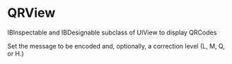 # QRView
IBInspectable and IBDesignable subclass of UIView to display QRCodes

Set the message to be encoded and, optionally, a correction level (L, M, Q, or H.)
